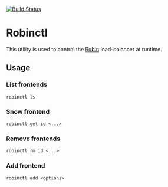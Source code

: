 [![Build Status](https://travis-ci.org/pulcy/robinctl.svg?branch=master)](https://travis-ci.org/pulcy/robinctl)

# Robinctl 

This utility is used to control the [Robin](https://github.com/pulcy/robin) load-balancer at runtime.

## Usage 

### List frontends 

```
robinctl ls 
``` 

### Show frontend 

```
robinctl get id <...> 
``` 

### Remove frontends 

```
robinctl rm id <...>
``` 

### Add frontend 

```
robinctl add <options> 
``` 

